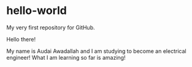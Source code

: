 # hello-world
My very first repository for GitHub.

Hello there!

My name is Audai Awadallah and I am studying to become an electrical engineer!
What I am learning so far is amazing!
